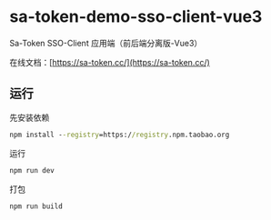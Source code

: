 # sa-token-demo-sso-client-vue3
Sa-Token SSO-Client 应用端（前后端分离版-Vue3）

在线文档：[https://sa-token.cc/](https://sa-token.cc/)


## 运行
先安装依赖
``` bat
npm install --registry=https://registry.npm.taobao.org
```

运行
``` bat
npm run dev
```

打包
``` bat
npm run build
```
